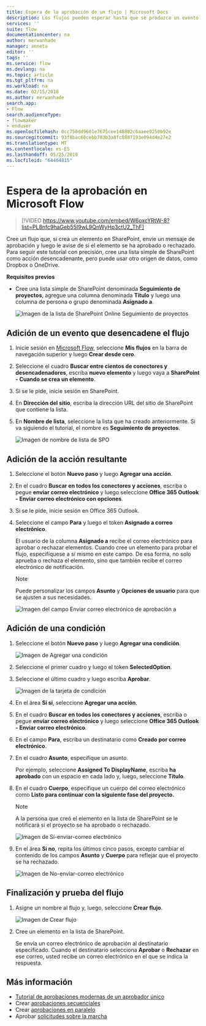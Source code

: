 ```yaml
---
title: Espera de la aprobación de un flujo | Microsoft Docs
description: Los flujos pueden esperar hasta que se produzca un evento externo, como que un usuario apruebe o rechace un cambio, antes de realizar una acción, como enviar la notificación de la decisión.
services: ''
suite: flow
documentationcenter: na
author: merwanhade
manager: anneta
editor: ''
tags: ''
ms.service: flow
ms.devlang: na
ms.topic: article
ms.tgt_pltfrm: na
ms.workload: na
ms.date: 02/15/2018
ms.author: merwanhade
search.app:
- Flow
search.audienceType:
- flowmaker
- enduser
ms.openlocfilehash: 0cc750dd9601e7675cee148882c6aaee9250b92e
ms.sourcegitcommit: 93f8bac60cebb783b3a8fc8887193e094d4e27e2
ms.translationtype: MT
ms.contentlocale: es-ES
ms.lasthandoff: 05/25/2019
ms.locfileid: "64464815"
---
```

# <a name="wait-for-approval-in-microsoft-flow"></a>Espera de la aprobación en Microsoft Flow

> [!VIDEO https://www.youtube.com/embed/W6oxcYRtW-8?list=PL8nfc9haGeb55I9wL9QnWyHp3ctU2_ThF]
>


Cree un flujo que, si crea un elemento en SharePoint, envíe un mensaje de aprobación y luego le avise de si el elemento se ha aprobado o rechazado. Para seguir este tutorial con precisión, cree una lista simple de SharePoint como acción desencadenante, pero puede usar otro origen de datos, como Dropbox o OneDrive.

**Requisitos previos**

* Cree una lista simple de SharePoint denominada **Seguimiento de proyectos**, agregue una columna denominada **Título** y luego una columna de persona o grupo denominada **Asignado a**.

   ![Imagen de la lista de SharePoint Online Seguimiento de proyectos](./media/wait-for-approvals/project-tracker.png)

## <a name="add-an-event-to-trigger-the-flow"></a>Adición de un evento que desencadene el flujo

1. Inicie sesión en [Microsoft Flow](https://flow.microsoft.com), seleccione **Mis flujos** en la barra de navegación superior y luego **Crear desde cero**.

1. Seleccione el cuadro **Buscar entre cientos de conectores y desencadenadores**, escriba **nuevo elemento** y luego vaya a **SharePoint - Cuando se crea un elemento**.

1. Si se le pide, inicie sesión en SharePoint.
1. En **Dirección del sitio**, escriba la dirección URL del sitio de SharePoint que contiene la lista.

1. En **Nombre de lista**, seleccione la lista que ha creado anteriormente. Si va siguiendo el tutorial, el nombre es **Seguimiento de proyectos**.

    ![Imagen de nombre de lista de SPO](./media/wait-for-approvals/SPO-list-name.png)

## <a name="add-the-resulting-action"></a>Adición de la acción resultante

1. Seleccione el botón **Nuevo paso** y luego **Agregar una acción**.

1. En el cuadro **Buscar en todos los conectores y acciones**, escriba o pegue **enviar correo electrónico** y luego seleccione **Office 365 Outlook - Enviar correo electrónico con opciones**.

1. Si se le pide, inicie sesión en Office 365 Outlook.

1. Seleccione el campo **Para** y luego el token **Asignado a correo electrónico**.

    El usuario de la columna **Asignado a** recibe el correo electrónico para aprobar o rechazar elementos. Cuando cree un elemento para probar el flujo, especifíquese a sí mismo en este campo. De esa forma, no solo aprueba o rechaza el elemento, sino que también recibe el correo electrónico de notificación.

    > [!NOTE]
    > Puede personalizar los campos **Asunto** y **Opciones de usuario** para que se ajusten a sus necesidades.

    ![Imagen del campo Enviar correo electrónico de aprobación a](./media/wait-for-approvals/send-approval-email-to.png)

## <a name="add-a-condition"></a>Adición de una condición

1. Seleccione el botón **Nuevo paso** y luego **Agregar una condición**.

    ![Imagen de Agregar una condición](./media/wait-for-approvals/add-a-condition.png)
1. Seleccione el primer cuadro y luego el token **SelectedOption**.
1. Seleccione el último cuadro y luego escriba **Aprobar**.

    ![Imagen de la tarjeta de condición](./media/wait-for-approvals/condition-card-2.png)

1. En el área **Si sí**, seleccione **Agregar una acción**.

1. En el cuadro **Buscar en todos los conectores y acciones**, escriba o pegue **enviar correo electrónico** y luego seleccione **Office 365 Outlook - Enviar correo electrónico**.

1. En el campo **Para**, escriba un destinatario como **Creado por correo electrónico**.

1. En el cuadro **Asunto**, especifique un asunto.

    Por ejemplo, seleccione **Assigned To DisplayName**, escriba **ha aprobado** con un espacio en cada lado y, luego, seleccione **Título**.

1. En el cuadro **Cuerpo**, especifique un cuerpo del correo electrónico como **Listo para continuar con la siguiente fase del proyecto.**

    > [!NOTE]
    > A la persona que creó el elemento en la lista de SharePoint se le notificará si el proyecto se ha aprobado o rechazado.

    ![Imagen de Sí-enviar-correo electrónico](./media/wait-for-approvals/if-yes-send-email-card-3.png)

1. En el área **Si no**, repita los últimos cinco pasos, excepto cambiar el contenido de los campos **Asunto** y **Cuerpo** para reflejar que el proyecto se ha rechazado.

     ![Imagen de No-enviar-correo electrónico](./media/wait-for-approvals/no-send-email-2.png)

## <a name="finish-and-test-your-flow"></a>Finalización y prueba del flujo

1. Asigne un nombre al flujo y, luego, seleccione **Crear flujo**.

     ![Imagen de Crear flujo](./media/wait-for-approvals/create-flow.png)
1. Cree un elemento en la lista de SharePoint.

    Se envía un correo electrónico de aprobación al destinatario especificado. Cuando el destinatario selecciona **Aprobar** o **Rechazar** en ese correo, usted recibe un correo electrónico en el que se indica la respuesta.

## <a name="learn-more"></a>Más información

* [Tutorial de aprobaciones modernas de un aprobador único](modern-approvals.md)
* Crear [aprobaciones secuenciales](sequential-modern-approvals.md)
* Crear [aprobaciones en paralelo](parallel-modern-approvals.md)
* Aprobar [solicitudes sobre la marcha](mobile-approvals.md)
